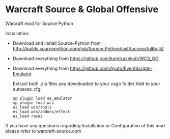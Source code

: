 # Warcraft Source & Global Offensive

Warcraft mod for Source Python

Installation:

- Download and install Source-Python from http://builds.sourcepython.com/job/Source.Python/lastSuccessfulBuild/
- Download everything from https://github.com/kamikazekuh/WCS_GO
- Download everything from https://github.com/Ayuto/EventScripts-Emulator
  
  Extract both .zip files you downloaded to your csgo folder
  Add to your autoexec.cfg: 

      sp plugin load es_emulator
      sp plugin load wcs
      es_load wcs/tools
      es_load wcs/addons/effect
      es_load races


If you have any questions regarding Installation or Configuration of this mod please refer to warcraft-source.com
